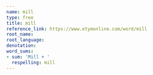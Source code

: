 ```yaml
---
name: mill
type: free
title: mill
reference_link: https://www.etymonline.com/word/mill
root_name: 
root_language: 
denotation: 
word_sums:
- sum: 'Mill + '
  respelling: mill
---
```

